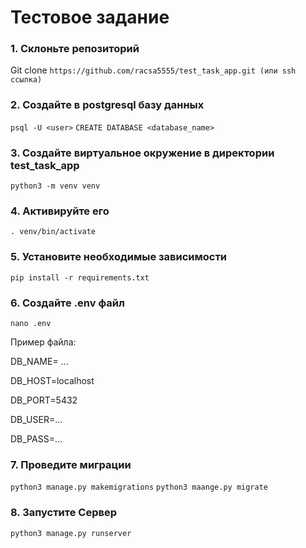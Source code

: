 # Тестовое задание


### 1. Склоньте репозиторий
Git clone `https://github.com/racsa5555/test_task_app.git (или ssh ссылка)`
### 2. Создайте в postgresql базу данных
`psql -U <user>`
`CREATE DATABASE <database_name>`
### 3. Создайте виртуальное окружение в директории test_task_app
`python3 -m venv venv`
### 4. Активируйте его 
`. venv/bin/activate`
### 5. Установите необходимые зависимости 
`pip install -r requirements.txt`
### 6. Создайте .env файл
`nano .env`


Пример файла:


DB_NAME= ...


DB_HOST=localhost


DB_PORT=5432


DB_USER=...


DB_PASS=...


### 7. Проведите миграции
`python3 manage.py makemigrations`
`python3 maange.py migrate`


### 8. Запустите Сервер
`python3 manage.py runserver`

